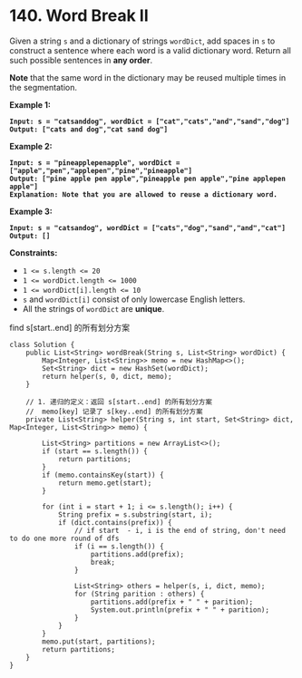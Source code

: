 # 140. Word Break II

Given a string `s` and a dictionary of strings `wordDict`, add spaces in `s` to construct a sentence where each word is a valid dictionary word. Return all such possible sentences in **any order**.

**Note** that the same word in the dictionary may be reused multiple times in the segmentation.

&#x20;

**Example 1:**

<pre><code><strong>Input: s = "catsanddog", wordDict = ["cat","cats","and","sand","dog"]
</strong><strong>Output: ["cats and dog","cat sand dog"]
</strong></code></pre>

**Example 2:**

<pre><code><strong>Input: s = "pineapplepenapple", wordDict = ["apple","pen","applepen","pine","pineapple"]
</strong><strong>Output: ["pine apple pen apple","pineapple pen apple","pine applepen apple"]
</strong><strong>Explanation: Note that you are allowed to reuse a dictionary word.
</strong></code></pre>

**Example 3:**

<pre><code><strong>Input: s = "catsandog", wordDict = ["cats","dog","sand","and","cat"]
</strong><strong>Output: []
</strong></code></pre>

&#x20;

**Constraints:**

* `1 <= s.length <= 20`
* `1 <= wordDict.length <= 1000`
* `1 <= wordDict[i].length <= 10`
* `s` and `wordDict[i]` consist of only lowercase English letters.
* All the strings of `wordDict` are **unique**.

find s\[start..end] 的所有划分方案

```
class Solution {
    public List<String> wordBreak(String s, List<String> wordDict) {
        Map<Integer, List<String>> memo = new HashMap<>();
        Set<String> dict = new HashSet(wordDict);
        return helper(s, 0, dict, memo);
    }

    // 1. 递归的定义：返回 s[start..end] 的所有划分方案
    //  memo[key] 记录了 s[key..end] 的所有划分方案
    private List<String> helper(String s, int start, Set<String> dict, Map<Integer, List<String>> memo) {

        List<String> partitions = new ArrayList<>();
        if (start == s.length()) {
            return partitions;
        }
        if (memo.containsKey(start)) {
            return memo.get(start);
        }

        for (int i = start + 1; i <= s.length(); i++) {
            String prefix = s.substring(start, i);
            if (dict.contains(prefix)) {
                // if start  - i, i is the end of string, don't need to do one more round of dfs
                if (i == s.length()) {
                    partitions.add(prefix);
                    break;
                }

                List<String> others = helper(s, i, dict, memo);
                for (String parition : others) {
                    partitions.add(prefix + " " + parition);
                    System.out.println(prefix + " " + parition);
                } 
            }
        }
        memo.put(start, partitions);
        return partitions;
    }
}
```
